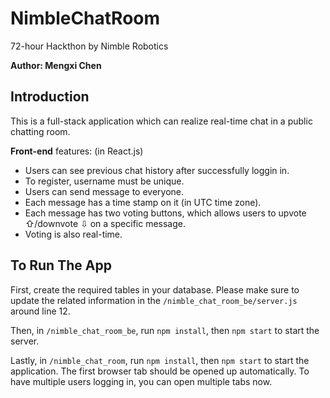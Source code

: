 # NimbleChatRoom
72-hour Hackthon by Nimble Robotics

**Author: Mengxi Chen**

## Introduction
This is a full-stack application which can realize real-time chat in a public chatting room.

**Front-end** features: (in React.js)
<ul>
    <li>Users can see previous chat history after successfully loggin in. </li>
    <li>To register, username must be unique. </li>
    <li>Users can send message to everyone. </li>
    <li>Each message has a time stamp on it (in UTC time zone). </li>
    <li>Each message has two voting buttons, which allows users to upvote &#8679;/downvote &#8681; on a specific message. </li>
    <li>Voting is also real-time. </li>
</ul>

## To Run The App
First, create the required tables in your database. Please make sure to update the related information in the `/nimble_chat_room_be/server.js` around line 12.

Then, in `/nimble_chat_room_be`, run `npm install`, then `npm start` to start the server.

Lastly, in `/nimble_chat_room`, run `npm install`, then `npm start` to start the application. The first browser tab should be opened up automatically. To have multiple users logging in, you can open multiple tabs now.